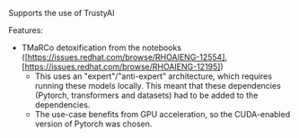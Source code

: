 Supports the use of TrustyAI

Features:

* TMaRCo detoxification from the notebooks ([https://issues.redhat.com/browse/RHOAIENG-12554], [https://issues.redhat.com/browse/RHOAIENG-12195])
  * This uses an "expert"/"anti-expert" architecture, which requires running these models locally.
    This meant that these dependencies (Pytorch, transformers and datasets) had to be added to the dependencies.
  * The use-case benefits from GPU acceleration, so the CUDA-enabled version of Pytorch was chosen.
